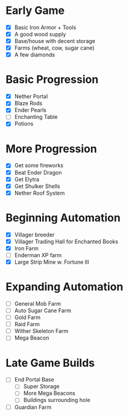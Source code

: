 # Early Game
- [x] Basic Iron Armor + Tools
- [x] A good wood supply
- [x] Base/house with decent storage
- [x] Farms (wheat, cow, sugar cane)
- [x] A few diamonds
# Basic Progression
- [x] Nether Portal
- [x] Blaze Rods
- [x] Ender Pearls
- [ ] Enchanting Table
- [x] Potions
# More Progression
- [x] Get some fireworks
- [x] Beat Ender Dragon
- [x] Get Elytra
- [x] Get Shulker Shells
- [x] Nether Roof System
# Beginning Automation
- [x] Villager breeder
- [x] Villager Trading Hall for Enchanted Books
- [x] Iron Farm
- [ ] Enderman XP farm
- [x] Large Strip Mine w. Fortune III
# Expanding Automation
- [ ] General Mob Farm
- [ ] Auto Sugar Cane Farm
- [ ] Gold Farm
- [ ] Raid Farm
- [ ] Wither Skeleton Farm
- [ ] Mega Beacon
# Late Game Builds
- [ ] End Portal Base
	- [ ] Super Storage
	- [ ] More Mega Beacons
	- [ ] Buildings surrounding hole
- [ ] Guardian Farm